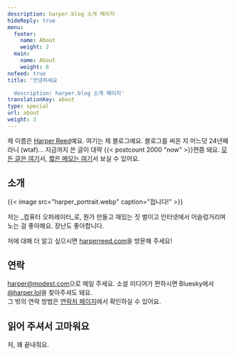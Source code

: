 ```yaml
---
description: harper.blog 소개 페이지
hideReply: true
menu:
  footer:
    name: About
    weight: 2
  main:
    name: About
    weight: 6
nofeed: true
title: '안녕하세요

  description: harper.blog 소개 페이지'
translationKey: about
type: special
url: about
weight: 3
---
```


제 이름은 [Harper Reed](mailto:harper@modest.com)예요. 여기는 제 블로그예요. 블로그를 써온 지 어느덧 24년째라니 (wtaf)… 지금까지 쓴 글이 대략 {{< postcount 2000 "now" >}}편쯤 돼요. [모든 글은 여기](/posts)서, [짧은 메모는 여기](/notes)서 보실 수 있어요.

## 소개

{{< image src="harper_portrait.webp" caption="접니다!" >}}

저는 _컴퓨터 오퍼레이터_로, 뭔가 만들고 재밌는 짓 벌이고 인터넷에서 어슬렁거리며 노는 걸 좋아해요. 장난도 좋아합니다.

저에 대해 더 알고 싶으시면 [harperreed.com](http://harperreed.com)을 방문해 주세요!

## 연락

[harper@modest.com](mailto:harper@modest.com)으로 메일 주세요. 소셜 미디어가 편하시면 Bluesky에서 [@harper.lol](https://bsky.app/profile/harper.lol)을 찾아주셔도 돼요.  
그 밖의 연락 방법은 [연락처 페이지](http://harperreed.com/contact)에서 확인하실 수 있어요.

## 읽어 주셔서 고마워요

저, 꽤 끝내줘요.